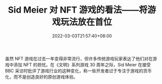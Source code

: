 ﻿---
title: "Sid Meier 对 NFT 游戏的看法——将游戏玩法放在首位"
date: 2022-03-03T21:57:40+08:00
lastmod: 2022-03-03T16:45:40+08:00
draft: false
authors: ["Egan"]
description: "虽然 NFT 游戏在过去一年变得非常流行，但许多传统游戏玩家表达了他们对在游戏中添加 NFT 的担忧。在《文明》系列游戏 30 周年之际，Sid Meier 在接受 BBC 采访时批评了游戏行业的这种变化，称一些开发者过于专注于游戏的货币化，而不是创造良好的原创游戏体验。"
featuredImage: "sid-meiers-take-on-nft-gaming-put-the-gameplay-first.jpg"
tags: ["Virtual World","虚拟世界","Play to Earn"]
categories: ["news"]
news: ["虚拟世界"]
weight: 
lightgallery: true
pinned: false
recommend: false
recommend1: false
---

虽然 NFT 游戏在过去一年变得非常流行，但许多传统游戏玩家表达了他们对在游戏中添加 NFT 的担忧。在《文明》系列游戏 30 周年之际，Sid Meier 在接受 BBC 采访时批评了游戏行业的这种变化，称一些开发者过于专注于游戏的货币化，而不是创造良好的原创游戏体验。

<!--more-->

